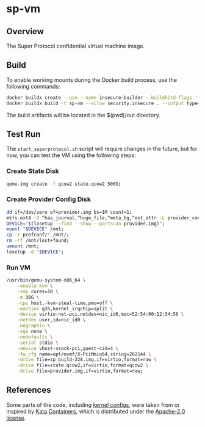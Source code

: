 # sp-vm

## Overview
The Super Protocol confidential virtual machine image.

## Build
To enable working mounts during the Docker build process, use the following commands:
```bash
docker buildx create --use --name insecure-builder --buildkitd-flags '--allow-insecure-entitlement security.insecure';
docker buildx build -t sp-vm --allow security.insecure . --output type=local,dest=./out;
```
The build artifacts will be located in the $(pwd)/out directory.

## Test Run
The `start_superprotocol.sh` script will require changes in the future, but for now, you can test the VM using the following steps:

### Create State Disk
```bash
qemu-img create -f qcow2 state.qcow2 500G;
```

### Create Provider Config Disk
```bash
dd if=/dev/zero of=provider.img bs=1M count=1;
mkfs.ext4 -O ^has_journal,^huge_file,^meta_bg,^ext_attr -L provider_config provider.img;
DEVICE="$(losetup --find --show --partscan provider.img)";
mount "$DEVICE" /mnt;
cp -r profconf/* /mnt/;
rm -rf /mnt/lost+found;
umount /mnt;
losetup -d "$DEVICE";
```

### Run VM
```bash
/usr/bin/qemu-system-x86_64 \
    -enable-kvm \
    -smp cores=10 \
    -m 30G \
    -cpu host,-kvm-steal-time,pmu=off \
    -machine q35,kernel_irqchip=split \
    -device virtio-net-pci,netdev=nic_id0,mac=52:54:00:12:34:56 \
    -netdev user,id=nic_id0 \
    -nographic \
    -vga none \
    -nodefaults \
    -serial stdio \
    -device vhost-vsock-pci,guest-cid=4 \
    -fw_cfg name=opt/ovmf/X-PciMmio64,string=262144 \
    -drive file=sp_build-228.img,if=virtio,format=raw \
    -drive file=state.qcow2,if=virtio,format=qcow2 \
    -drive file=provider.img,if=virtio,format=raw;
```

## References
Some parts of the code, including [kernel configs](src/kernel/files/configs/fragments), were taken from or inspired by [Kata Containers](https://github.com/kata-containers/kata-containers), which is distributed under the [Apache-2.0 license](https://github.com/kata-containers/kata-containers/blob/main/LICENSE).

